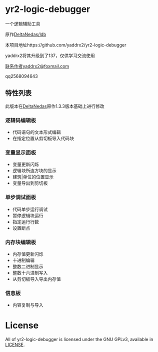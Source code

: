 # yr2-logic-debugger

一个逻辑辅助工具

原作[DeltaNedas/ldb](https://github.com/deltanedas/ldb)

本项目地址https://github.com/yaddrx2/yr2-logic-debugger

yaddrx2将其升级到了137，仅供学习交流使用

联系作者yaddrx2@foxmail.com

qq2568094643

## 特性列表
此版本在[DeltaNedas](https://github.com/deltanedas)原作1.3.3版本基础上进行修改

### 逻辑码编辑板
- 代码语句的文本形式编辑
- 在指定位置从剪切板导入代码块

### 变量显示面板
- 变量更新闪烁
- 逻辑块所连方块的显示
- 建筑|单位的位置显示
- 变量导出到剪切板

### 单步调试面板
- 代码单步运行调试
- 暂停逻辑块运行
- 指定运行行数
- 设置断点

### 内存块编辑板
- 内存值更新闪烁
- 十进制编辑
- 整数二进制显示
- 整数十六进制写入
- 从剪切板导入导出内存值

### 信息板
- 内容复制与导入

# License
All of yr2-logic-debugger is licensed under the GNU GPLv3, available in [LICENSE](/LICENSE).
